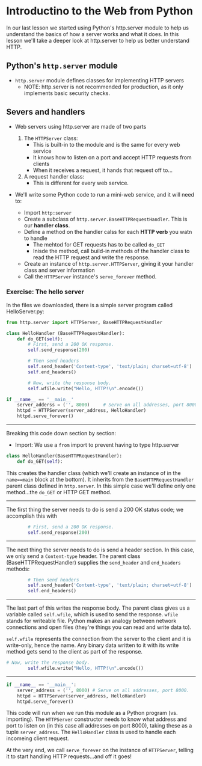 # Introductino to the Web from Python

In our last lesson we started using Python's http.server module to help us understand the basics of how a server works and what it does. In this lesson we'll take a deeper look at http.server to help us better understand HTTP.

## Python's `http.server` module

* `http.server` module defines classes for implementing HTTP servers
  * NOTE: http.server is not recommended for production, as it only implements basic security checks.

## Severs and handlers

* Web servers using http.server are made of two parts
  1. The `HTTPServer` class: 
     * This is built-in to the module and is the same for every web service
     * It knows how to listen on a port and accept HTTP requests from clients
     * When it receives a request, it hands that request off to...
  2. A request handler class:
     * This is different for every web service.

* We'll write some Python code to run a mini-web service, and it will need to:
  * Import `http:server`
  * Create a subclass of `http.server.BaseHTTPRequestHandler`. This is our **handler class**.
  * Define a method on the handler calss for each **HTTP verb** you watn to handle
    * The mehtod for GET requests has to be called `do_GET`
    * Inisde the method, call build-in methods of the handler class to read the HTTP request and write the response.
  * Create an instance of `http.server.HTTPServer`, giving it your handler class and server information
  * Call the `HTTPServer` instance's `serve_forever` method.
  
### Exercise: The hello server

In the files we downloaded, there is a simple server program called HelloServer.py:
```python
from http.server import HTTPServer, BaseHTTPRequestHandler

class HelloHandler (BaseHTTPRequestHandler):
    def do_GET(self):
        # First, send a 200 OK response.
        self.send_response(200)

        # Then send headers
        self.send_header('Content-type', 'text/plain; charset=utf-8')
        self.end_headers()

        # Now, write the response body.
        self.wfile.write("Hello, HTTP!\n".encode())

if __name__ == '__main__'
    server_adderss = ('', 8000)     # Serve on all addresses, port 8000
    httpd = HTTPServer(server_address, HelloHandler)
    httpd.serve_forever()
```
----
Breaking this code down section by section:
* Import: We use a `from` import to prevent having to type http.server
```python
class HelloHandler(BaseHTTPRequestHandler):
    def do_GET(self):
```
This creates the handler class (which we'll create an instance of in the `name==main` block at the bottom). It inherits from the `BaseHTTPRequestHandler` parent class defined in `http.server`. In this simple case we'll define only one method...the `do_GET` or HTTP GET method.

----
The first thing the server needs to do is send a 200 OK status code; we accomplish this with
```python
        # First, send a 200 OK response.
        self.send_response(200)
```
----
The next thing the server needs to do is send a header section. In this case, we only send a `Content-type` header. The parent class (BaseHTTPRequestHandler) supplies the `send_header` and `end_headers` methods:
```python
        # Then send headers
        self.send_header('Content-type', 'text/plain; charset=utf-8')
        self.end_headers()
```
----
The last part of this writes the response body. The parent class gives us a variable called `self.wfile`, which is used to send the response. `wfile` stands for writeable file. Python makes an analogy between network connections and open files (they're things you can read and write data to).

`self.wfile` represents the connection from the server to the client and it is write-only, hence the name. Any binary data written to it with its write method gets send to the client as part of the response. 
```python
# Now, write the response body.
        self.wfile.write("Hello, HTTP!\n".encode())
```
----

```python
if __name__ == '__main__':
    server_address = ('', 8000) # Serve on all addresses, port 8000.
    httpd = HTTPServer(server_address, HelloHandler)
    httpd.serve_forever()
```

This code will run when we run this module as a Python program (vs. importing). The `HTTPServer` constructor needs to know what address and port to listen on (in this case all addresses on port 8000), taking these as a tuple `server_address`. The `HelloHandler` class is used to handle each incomeing client request. 

At the very end, we call `serve_forever` on the instance of `HTTPServer`, telling it to start handling HTTP requests...and off it goes!


